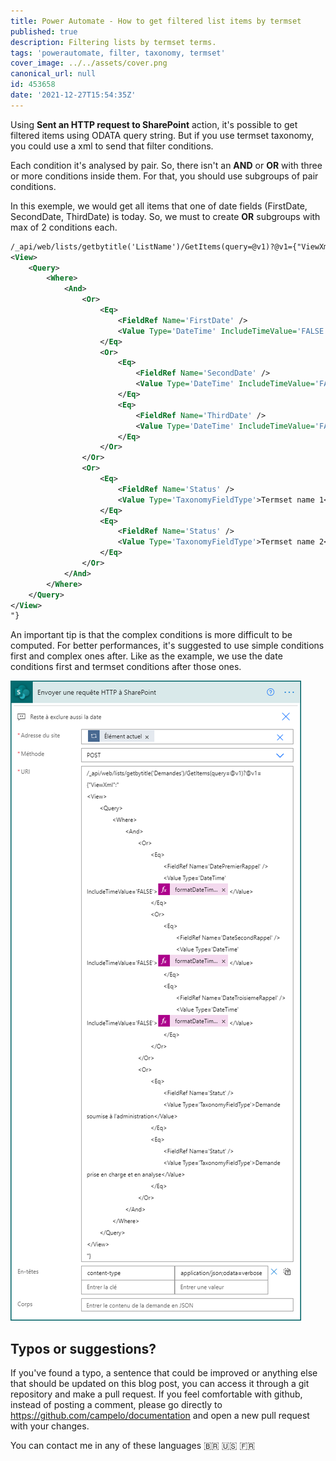 ```yaml
---
title: Power Automate - How to get filtered list items by termset
published: true
description: Filtering lists by termset terms.
tags: 'powerautomate, filter, taxonomy, termset'
cover_image: ../../assets/cover.png
canonical_url: null
id: 453658
date: '2021-12-27T15:54:35Z'
---
```


Using **Sent an HTTP request to SharePoint** action, it's possible to get filtered items using ODATA query string. But if you use termset taxonomy, you could use a xml to send that filter conditions.

Each condition it's analysed by pair. So, there isn't an **AND** or **OR** with three or more conditions inside them. For that, you should use subgroups of pair conditions.

In this exemple, we would get all items that one of date fields (FirstDate, SecondDate, ThirdDate) is today. So, we must to create **OR** subgroups with max of 2 conditions each.

```xml
/_api/web/lists/getbytitle('ListName')/GetItems(query=@v1)?@v1={"ViewXml":"
<View>
	<Query>
		<Where>
			<And>
				<Or>
					<Eq>
						<FieldRef Name='FirstDate' />
						<Value Type='DateTime' IncludeTimeValue='FALSE'>@{formatDateTime(utcNow(),'yyyy-MM-dd')}</Value>
					</Eq>
					<Or>
						<Eq>
							<FieldRef Name='SecondDate' />
							<Value Type='DateTime' IncludeTimeValue='FALSE'>@{formatDateTime(utcNow(),'yyyy-MM-dd')}</Value>
						</Eq>
						<Eq>
							<FieldRef Name='ThirdDate' />
							<Value Type='DateTime' IncludeTimeValue='FALSE'>@{formatDateTime(utcNow(),'yyyy-MM-dd')}</Value>
						</Eq>
					</Or>
				</Or>
				<Or>
					<Eq>
						<FieldRef Name='Status' />
						<Value Type='TaxonomyFieldType'>Termset name 1</Value>
					</Eq>
					<Eq>
						<FieldRef Name='Status' />
						<Value Type='TaxonomyFieldType'>Termset name 2</Value>
					</Eq>
				</Or>
			</And>
		</Where>
	</Query>
</View>
"}
```

An important tip is that the complex conditions is more difficult to be computed. For better performances, it's suggested to use simple conditions first and complex ones after. Like as the example, we use the date conditions first and termset conditions after those ones.

![Image 1](./assets/img1.png)

## Typos or suggestions?

If you've found a typo, a sentence that could be improved or anything else that should be updated on this blog post, you can access it through a git repository and make a pull request. If you feel comfortable with github, instead of posting a comment, please go directly to https://github.com/campelo/documentation and open a new pull request with your changes.

You can contact me in any of these languages
:brazil: :us: :fr: